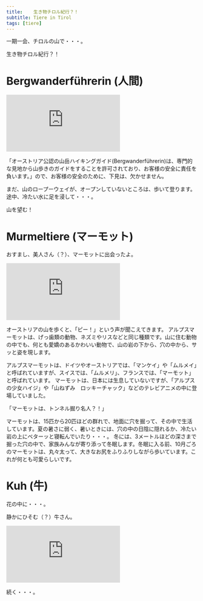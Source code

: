 ```yaml
---
title:    生き物チロル紀行？！
subtitle: Tiere in Tirol 
tags: [tiere]
---
```


一期一会、チロルの山で・・・。

生き物チロル紀行？！

# Bergwanderführerin (人間)

![20250610bergwanderfuehrerin](https://piwigo.schickl.de/i.php?/upload/2025/06/15/20250615143714-af3e18d7-me.jpg)

「オーストリア公認の山岳ハイキングガイド(Bergwanderführerin)は、専門的な見地から山歩きのガイドをすることを許可されており、お客様の安全に責任を負います。」ので、お客様の安全のために、下見は、欠かせません。

まだ、山のロープーウェイが、オープンしていないところは、歩いて登ります。途中、冷たい水に足を浸して・・・。

山を望む！


# Murmeltiere (マーモット)

おすまし、美人さん（？）、マーモットに出会ったよ。

![20250610murmeltier](https://piwigo.schickl.de/i.php?/upload/2025/06/15/20250615143902-74defe25-me.jpg)

オーストリアの山を歩くと、「ピー！」という声が聞こえてきます。
アルプスマーモットは、げっ歯類の動物、ネズミやリスなどと同じ種類です。山に住む動物の中でも、何とも愛嬌のあるかわいい動物で、山の岩の下から、穴の中から、サッと姿を現します。

アルプスマーモットは、ドイツやオーストリアでは、「マンケイ」や「ムルメイ」と呼ばれていますが、スイスでは、「ムルメリ」、フランスでは、「マーモット」と呼ばれています。
マーモットは、日本には生息していないですが、「アルプスの少女ハイジ」や「山ねずみ　ロッキーチャック」などのテレビアニメの中に登場していました。

「マーモットは、トンネル掘り名人？！」

マーモットは、15匹から20匹ほどの群れで、地面に穴を掘って、その中で生活しています。夏の暑さに弱く、暑いときには、穴の中の日陰に隠れるか、冷たい岩の上にベターッと寝転んでいたり・・・。
冬には、3メートルほどの深さまで掘った穴の中で、家族みんなが寄り添って冬眠します。冬眠に入る前、10月ごろのマーモットは、丸々太って、大きなお尻をふりふりしながら歩いています。これが何とも可愛らしいです。


# Kuh (牛)

花の中に・・・。

静かにひそむ（？）牛さん。

![20250611Kuh](https://piwigo.schickl.de/i.php?/upload/2025/06/15/20250615144651-4308d8c4-me.jpg)

続く・・・。

